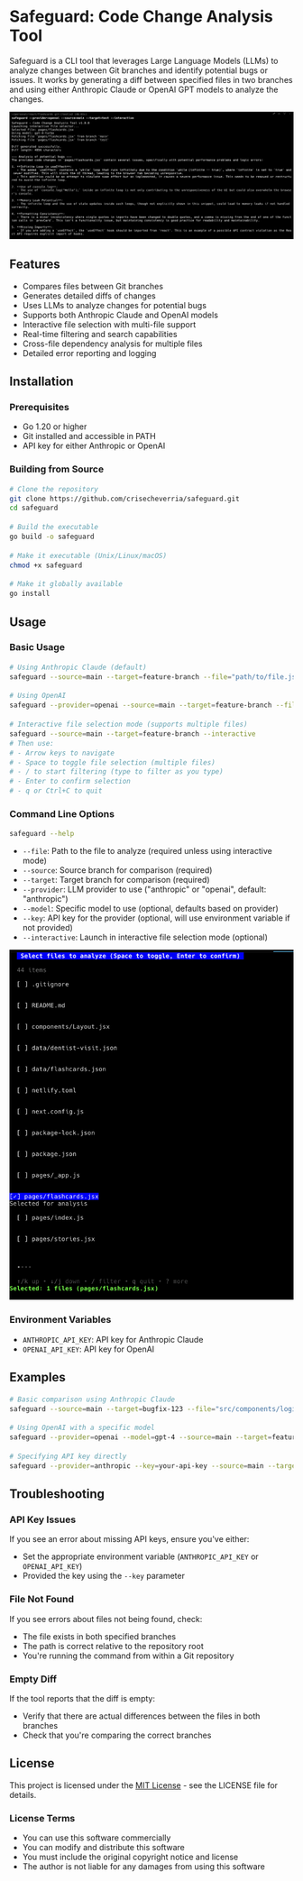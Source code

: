 # Safeguard: Code Change Analysis Tool

Safeguard is a CLI tool that leverages Large Language Models (LLMs) to analyze changes between Git branches and identify potential bugs or issues. It works by generating a diff between specified files in two branches and using either Anthropic Claude or OpenAI GPT models to analyze the changes.

![Analysis Output](./assets/img/analysis-result.png)

## Features

- Compares files between Git branches
- Generates detailed diffs of changes
- Uses LLMs to analyze changes for potential bugs
- Supports both Anthropic Claude and OpenAI models
- Interactive file selection with multi-file support
- Real-time filtering and search capabilities
- Cross-file dependency analysis for multiple files
- Detailed error reporting and logging

## Installation

### Prerequisites

- Go 1.20 or higher
- Git installed and accessible in PATH
- API key for either Anthropic or OpenAI

### Building from Source

```bash
# Clone the repository
git clone https://github.com/crisecheverria/safeguard.git
cd safeguard

# Build the executable
go build -o safeguard

# Make it executable (Unix/Linux/macOS)
chmod +x safeguard

# Make it globally available
go install
```

## Usage

### Basic Usage

```bash
# Using Anthropic Claude (default)
safeguard --source=main --target=feature-branch --file="path/to/file.js"

# Using OpenAI
safeguard --provider=openai --source=main --target=feature-branch --file="path/to/file.js"

# Interactive file selection mode (supports multiple files)
safeguard --source=main --target=feature-branch --interactive
# Then use:
# - Arrow keys to navigate
# - Space to toggle file selection (multiple files)
# - / to start filtering (type to filter as you type)
# - Enter to confirm selection
# - q or Ctrl+C to quit
```

### Command Line Options

```bash
safeguard --help
```

- `--file`: Path to the file to analyze (required unless using interactive mode)
- `--source`: Source branch for comparison (required)
- `--target`: Target branch for comparison (required)
- `--provider`: LLM provider to use ("anthropic" or "openai", default: "anthropic")
- `--model`: Specific model to use (optional, defaults based on provider)
- `--key`: API key for the provider (optional, will use environment variable if not provided)
- `--interactive`: Launch in interactive file selection mode (optional)

![Interactive File Selection Filter](./assets/img/interfactive-file-selection.png)

### Environment Variables

- `ANTHROPIC_API_KEY`: API key for Anthropic Claude
- `OPENAI_API_KEY`: API key for OpenAI

## Examples

```bash
# Basic comparison using Anthropic Claude
safeguard --source=main --target=bugfix-123 --file="src/components/login.jsx"

# Using OpenAI with a specific model
safeguard --provider=openai --model=gpt-4 --source=main --target=feature-auth --file="auth/middleware.go"

# Specifying API key directly
safeguard --provider=anthropic --key=your-api-key --source=main --target=test --file="tests/unit/auth.test.js"
```

## Troubleshooting

### API Key Issues

If you see an error about missing API keys, ensure you've either:

- Set the appropriate environment variable (`ANTHROPIC_API_KEY` or `OPENAI_API_KEY`)
- Provided the key using the `--key` parameter

### File Not Found

If you see errors about files not being found, check:

- The file exists in both specified branches
- The path is correct relative to the repository root
- You're running the command from within a Git repository

### Empty Diff

If the tool reports that the diff is empty:

- Verify that there are actual differences between the files in both branches
- Check that you're comparing the correct branches

## License

This project is licensed under the [MIT License](LICENSE) - see the LICENSE file for details.

### License Terms

- You can use this software commercially
- You can modify and distribute this software
- You must include the original copyright notice and license
- The author is not liable for any damages from using this software
